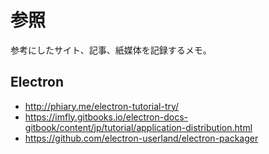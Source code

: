 # 参照

参考にしたサイト、記事、紙媒体を記録するメモ。

## Electron

- http://phiary.me/electron-tutorial-try/
- https://imfly.gitbooks.io/electron-docs-gitbook/content/jp/tutorial/application-distribution.html
- https://github.com/electron-userland/electron-packager